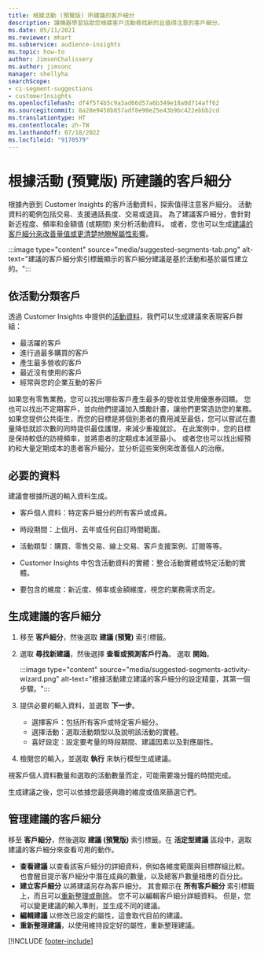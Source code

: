 ```yaml
---
title: 根據活動 (預覽版) 所建議的客戶細分
description: 讓機器學習協助您根據客戶活動尋找新的且值得注意的客戶細分。
ms.date: 05/11/2021
ms.reviewer: mhart
ms.subservice: audience-insights
ms.topic: how-to
author: JimsonChalissery
ms.author: jimsonc
manager: shellyha
searchScope:
- ci-segment-suggestions
- customerInsights
ms.openlocfilehash: df4f5f4b5c9a3ad66d57a6b349e18a0d714aff62
ms.sourcegitcommit: 8a28e9458b857adf8e90e25e43b9bc422ebbb2cd
ms.translationtype: HT
ms.contentlocale: zh-TW
ms.lasthandoff: 07/18/2022
ms.locfileid: "9170579"
---
```

# <a name="suggested-segments-based-on-activity-preview"></a>根據活動 (預覽版) 所建議的客戶細分

根據內嵌到 Customer Insights 的客戶活動資料，探索值得注意客戶細分。 活動資料的範例包括交易、支援通話長度、交易或退貨。 為了建議客戶細分，會針對新近程度、頻率和金額值 (或期間) 來分析活動資料。 或者，您也可以生成[建議的客戶細分來改善量值或更清楚地瞭解屬性影響](suggested-segments.md)。

:::image type="content" source="media/suggested-segments-tab.png" alt-text="建議的客戶細分索引標籤顯示的客戶細分建議是基於活動和基於屬性建立的。":::

## <a name="categorize-customers-by-activity"></a>依活動分類客戶

透過 Customer Insights 中提供的[活動資料](activities.md)，我們可以生成建議來表現客戶群組：

- 最活躍的客戶 
- 進行過最多購買的客戶 
- 產生最多營收的客戶 
- 最近沒有使用的客戶 
- 經常與您的企業互動的客戶  

如果您有零售業務，您可以找出哪些客戶產生最多的營收並使用優惠券回饋。 您也可以找出不定期客戶，並向他們提議加入獎勵計畫，讓他們更常造訪您的業務。
如果您提供公共衛生，而您的目標是將個別患者的費用減至最低，您可以嘗試在盡量降低就診次數的同時提供最佳護理，來減少重複就診。 在此案例中，您的目標是保持較低的訪視頻率，並將患者的定期成本減至最小。 或者您也可以找出經預約和大量定期成本的患者客戶細分，並分析這些案例來改善個人的治療。

## <a name="required-data"></a>必要的資料

建議會根據所選的輸入資料生成。

- 客戶個人資料：特定客戶細分的所有客戶或成員。

- 時段期間：上個月、去年或任何自訂時間範圍。

- 活動類型：購買、零售交易、線上交易、客戶支援案例、訂閱等等。  

- Customer Insights 中包含活動資料的實體：整合活動實體或特定活動的實體。

- 要包含的維度：新近度、頻率或金額維度，視您的業務需求而定。

## <a name="generate-suggested-segments"></a>生成建議的客戶細分

1. 移至 **客戶細分**，然後選取 **建議 (預覽)** 索引標籤。

1. 選取 **尋找新建議**，然後選擇 **查看或預測客戶行為**。 選取 **開始**。

   :::image type="content" source="media/suggested-segments-activity-wizard.png" alt-text="根據活動建立建議的客戶細分的設定精靈，其第一個步驟。":::

1. 提供必要的輸入資料，並選取 **下一步**。

   - 選擇客戶：包括所有客戶或特定客戶細分。
   - 選擇活動：選取活動類型以及說明該活動的實體。
   - 喜好設定：設定要考量的時段期間、建議因素以及對應屬性。

1. 檢閱您的輸入，並選取 **執行** 來執行模型生成建議。

視客戶個人資料數量和選取的活動數量而定，可能需要幾分鐘的時間完成。

生成建議之後，您可以依據您最感興趣的維度或值來篩選它們。

## <a name="manage-suggested-segments"></a>管理建議的客戶細分

移至 **客戶細分**，然後選取 **建議 (預覽版)** 索引標籤。在 **活定型建議** 區段中，選取建議的客戶細分來查看可用的動作。

- **查看建議** 以查看該客戶細分的詳細資料，例如各維度範圍與目標群組比較。 也會醒目提示客戶細分中潛在成員的數量，以及總客戶數量相應的百分比。
- **建立客戶細分** 以將建議另存為客戶細分。 其會顯示在 **所有客戶細分** 索引標籤上，而且可以[重新整理或刪除](segments.md)。 您不可以編輯客戶細分詳細資料。 但是，您可以變更建議的輸入準則，並生成不同的建議。
- **編輯建議** 以修改已設定的屬性，這會取代目前的建議。
- **重新整理建議**，以使用維持設定好的屬性，重新整理建議。

[!INCLUDE [footer-include](includes/footer-banner.md)]
